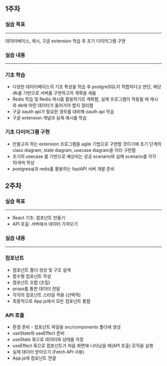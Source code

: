 ## 1주차

### 실습 목표

---

데이터베이스, 캐시, 구글 extension 학습 후 초기 다이어그램 구현

### 실습 내용

---

### 기초 학습

- 다양한 데이터베이스의 기초 특성을 학습 후 postgreSQL이 적합하다고 판단, 해당 db를 기반으로 서버를 구현하고자 계획을 세움
- Redis 학습 및 Redis 캐시를 활용하기로 계획함, 실제 프로그램이 작동될 때 캐시와 db에 어떤 데이터가 들어가야 할지 정리함
- 구글 oauth api가 필요한 경우를 대비해 oauth api 학습
- 구글 extension 개념과 실제 예시를 학습

### 기초 다이어그램 구현

- 만들고자 하는 extension 프로그램을 agile 기법으로 구현할 것이기에 초기 단계의 class diagram, state diagram, usecase diagram을 미리 구현함
- 초기의 usecase 를 기반으로 예상되는 성공 scenario와 실패 scenario를 각각 10개씩 작성
- postgresql과 redis를 활용하는 fastAPI 서버 개발 준비

## 2주차

### 실습 목표

---

- React 기초: 컴포넌트 만들기
- API 호출: 서버에서 데이터 가져오기

### 실습 내용

---

### 컴포넌트

- 컴포넌트 폴더 생성 및 구조 설계
- 함수형 컴포넌트 작성
- 컴포넌트 조합 (조립)
- props를 통한 데이터 전달
- 각각의 컴포넌트 스타일 적용 (선택적)
- 최종적으로 App.js에서 모든 컴포넌트 통합

### API 호출

- 환경 준비 - 컴포넌트 파일을 src/components 폴더에 생성
- useState와 useEffect 준비
- useState 훅으로 데이터와 상태를 저장
- useEffect 훅으로 컴포넌트가 처음 화면에 나타났을 때(API 호출) 로직을 실행
- 실제 데이터 받아오기 (Fetch API 사용)
- App.js에 컴포넌트 연결
